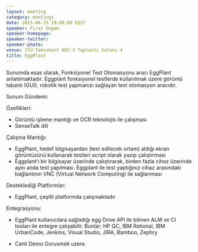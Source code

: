 ```yaml
---
layout: meeting
category: meetings
date: 2015-06-25 19:00:00 EEST
speaker: Firat Dogan
speaker-homepage: 
speaker-twitter: 
speaker-photo: 
venue: ITÜ Teknokent ARI-3 Toplantı Salonu 4
title: EggPlant
---
```


 Sunumda esas olarak, Fonksiyonel Test Otomasyonu aracı EggPlant anlatılmaktadır. Eggplant fonksiyonel testlerde kullanılmak üzere görüntü tabanlı (GUI), robotik test yapmanızı sağlayan test otomasyon aracıdır.

Sunum Gündemi:

Özellikleri:
- Görüntü işleme mantığı ve OCR teknolojis ile çalışması
- SenseTalk dili

Çalışma Mantığı:
- EggPlant, hedef bilgisayardan (test edilecek ortam) aldığı ekran görüntüsünü kullanarak testleri script olarak yazıp çalıştırması
- Eggplant’ı bir bilgisayar üzerinde çalıştırarak, birden fazla cihaz üzerinde aynı anda test yapılması. Eggplant ile test yaptığınız cihaz arasındaki bağlantının VNC (Virtual Network Computing) ile sağlanması 

Desteklediği Platformlar:
- EggPlant, çeşitli platformda çalışmaktadır

Entegrasyonu:
- EggPlant kullanıcılara sağladığı egg Drive API ile bilinen ALM ve CI tooları ile entegre çalışabilir. Bunlar; HP QC, IBM Rational, IBM UrbanCode, Jenkins, Visual Studio, JIRA, Bamboo, Zephry

- Canlı Demo
Gorusmek uzere.
